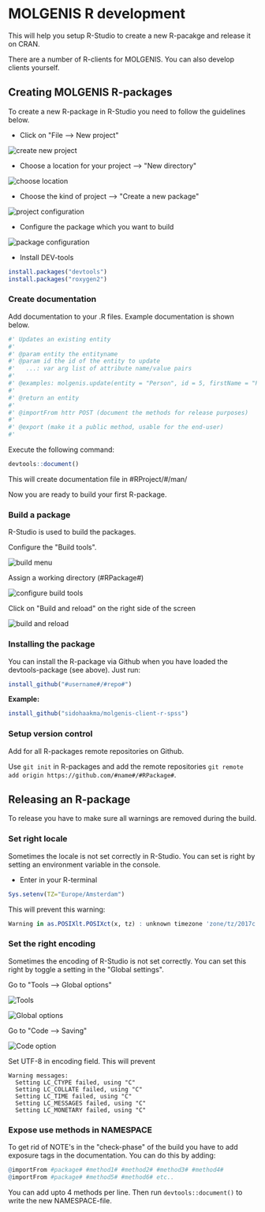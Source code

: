 # MOLGENIS R development
This will help you setup R-Studio to create a new R-pacakge and release it on CRAN.

There are a number of R-clients for MOLGENIS. You can also develop clients yourself.

## Creating MOLGENIS R-packages
To create a new R-package in R-Studio you need to follow the guidelines below.

- Click on "File --> New project"

![create new project](../images/r/project/createnewproject.png "Create a new project")

- Choose a location for your project --> "New directory"

![choose location](../images/r/project/dirchoice.png "Choose a location")

- Choose the kind of project --> "Create a new package"

![project configuration](../images/r/project/projectchoice.png "Choose a project configuration")

- Configure the package which you want to build

![package configuration](../images/r/project/packageconfig.png "Configure the package you want to create")

- Install DEV-tools

```r
install.packages("devtools")
install.packages("roxygen2")
```

### Create documentation

Add documentation to your .R files. Example documentation is shown below.

```r
#' Updates an existing entity
#'
#' @param entity the entityname
#' @param id the id of the entity to update
#'   ...: var arg list of attribute name/value pairs
#'
#' @examples: molgenis.update(entity = "Person", id = 5, firstName = "Piet", lastName = "Paulusma")
#'
#' @return an entity
#' 
#' @importFrom httr POST (document the methods for release purposes)
#'
#' @export (make it a public method, usable for the end-user) 
#'
```

Execute the following command:
```r 
devtools::document()
```

This will create documentation file in #RProject/#/man/

Now you are ready to build your first R-package.

### Build a package
R-Studio is used to build the packages. 

Configure the "Build tools".

![build menu](../images/r/build/menuitem.png "Build menu")

Assign a working directory (#RPackage#)

![configure build tools](../images/r/build/buildtools.png "Configure build tools")

Click on "Build and reload" on the right side of the screen

![build and reload](../images/r/build/buildandreload.png "Build and reload")


### Installing the package
You can install the R-package via Github when you have loaded the devtools-package (see above). Just run:

```r
install_github("#username#/#repo#")
```

**Example:**

```r
install_github("sidohaakma/molgenis-client-r-spss")
```

### Setup version control
Add for all R-packages remote repositories on Github.

Use ```git init``` in R-packages and add the remote repositories ```git remote add origin https://github.com/#name#/#RPackage#```.

## Releasing an R-package

To release you have to make sure all warnings are removed during the build.

### Set right locale 
Sometimes the locale is not set correctly in R-Studio. You can set is right by setting an environment variable in the console.

- Enter in your R-terminal

```r
Sys.setenv(TZ="Europe/Amsterdam")
```

This will prevent this warning:

```r
Warning in as.POSIXlt.POSIXct(x, tz) : unknown timezone 'zone/tz/2017c.1.0/zoneinfo/Europe/Amsterdam'
```

### Set the right encoding
Sometimes the encoding of R-Studio is not set correctly. You can set this right by toggle a setting in the "Global settings". 

Go to "Tools --> Global options"

![Tools](../../images/r/release/menubar.png)

![Global options](../../images/r/release/globaloptions.png)


Go to "Code --> Saving"

![Code option](../../images/r/release/code.png)

Set UTF-8 in encoding field. This will prevent

```
Warning messages: 
  Setting LC_CTYPE failed, using "C" 
  Setting LC_COLLATE failed, using "C" 
  Setting LC_TIME failed, using "C" 
  Setting LC_MESSAGES failed, using "C" 
  Setting LC_MONETARY failed, using "C" 
```

### Expose use methods in NAMESPACE
To get rid of NOTE's in the "check-phase" of the build you have to add exposure tags in the documentation. You can do this by adding:

```r
@importFrom #package# #method1# #method2# #method3# #method4#
@importFrom #package# #method5# #method6# etc..
```

You can add upto 4 methods per line. Then run ```devtools::document()``` to write the new NAMESPACE-file.